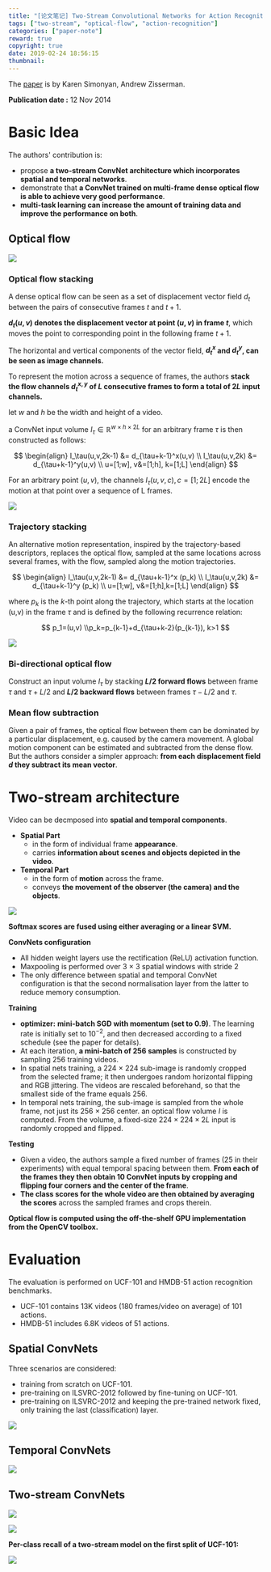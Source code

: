 ```yaml
---
title: "[论文笔记] Two-Stream Convolutional Networks for Action Recognition in Videos"
tags: ["two-stream", "optical-flow", "action-recognition"]
categories: ["paper-note"]
reward: true
copyright: true
date: 2019-02-24 18:56:15
thumbnail:
---
```






[paper]: https://arxiv.org/pdf/1406.2199.pdf	"Two-Stream Convolutional Networks for Action Recognition in Videos"

The [paper] is by Karen Simonyan, Andrew Zisserman.

**Publication date :** 12 Nov 2014

<!--more-->



# Basic Idea

The authors' contribution is:

- propose **a two-stream ConvNet architecture which incorporates spatial and temporal networks**.
- demonstrate that **a ConvNet trained on multi-frame dense optical flow is able to achieve very good performance**.
- **multi-task learning can increase the amount of training data and improve the performance on both**.



## Optical flow

![](two-stream-convolutional-network/Optical%20flow.png)



### Optical flow stacking

A dense optical flow can be seen as a set of displacement vector field $d_t$ between the pairs of consecutive frames $t$ and $t+1$. 

 **$d_t(u,v)$ denotes the displacement vector at point $(u,v)$ in frame $t$**, which moves the point to corresponding point in the following frame $t+1$.

The horizontal and vertical components of the vector field, **$d_t^x$ and $d_t^y$, can be seen as image channels.**

To represent the motion across a sequence of frames, the authors **stack the flow channels $d_t^{x,y}$ of $L$ consecutive frames to form a total of $2L$ input channels.**

let $w$ and $h$ be the width and height of a video.

a ConvNet input volume $I_\tau \in \mathbb R^{w \times h \times 2L}$ for an arbitrary frame $\tau$ is then constructed as follows:

$$
\begin{align}
I_\tau(u,v,2k-1) &= d_{\tau+k-1}^x(u,v) \\
I_\tau(u,v,2k) &= d_{\tau+k-1}^y(u,v) \\
u=[1;w], v&=[1;h], k=[1;L]
\end{align}
$$

For an arbitrary point $(u,v)$, the channels $I_\tau(u,v,c), c=[1;2L]$ encode the motion at that point over a sequence of L frames.

![](two-stream-convolutional-network/Optical%20flow%20stacking.png)



### Trajectory stacking

An alternative motion representation, inspired by the trajectory-based descriptors, replaces the optical flow, sampled at the same locations across several frames, with the flow, sampled along the motion trajectories.

$$
\begin{align}
I_\tau(u,v,2k-1) &= d_{\tau+k-1}^x (p_k) \\
I_\tau(u,v,2k) &= d_{\tau+k-1}^y (p_k) \\
u=[1;w], v&=[1;h],k=[1;L]
\end{align}
$$

where $p_k$ is the $k$-th point along the trajectory, which starts at the location (u,v) in the frame $\tau$ and is defined by the following recurrence relation:

$$
p_1=(u,v) \\p_k=p_{k-1}+d_{\tau+k-2}(p_{k-1}), k>1
$$

![](two-stream-convolutional-network/Trajectory%20stacking.png)



### Bi-directional optical flow

Construct an input volume $I_\tau$ by stacking **$L/2$ forward flows** between frame $\tau$ and $\tau + L/2$ and **$L/2$ backward flows** between frames $\tau-L/2$ and $\tau$.



### Mean flow subtraction

Given a pair of frames, the optical flow between them can be dominated by a particular displacement, e.g. caused by the camera movement. A global motion component can be estimated and subtracted from the dense flow. But the authors consider a simpler approach: **from each displacement field $d$ they subtract its mean vector**.



# Two-stream architecture

Video can be decmposed into **spatial and temporal components**.

- **Spatial Part**
  - in the form of individual frame **appearance**.
  - carries **information about scenes and objects depicted in the video**.
- **Temporal Part**
  - in the form of **motion** across the frame.
  - conveys **the movement of the observer (the camera) and the objects**.



![](two-stream-convolutional-network/Two-stream%20Convolutional%20Network.png)



**Softmax scores are fused using either averaging or a linear SVM.**



**ConvNets configuration**

- All hidden weight layers use the rectification (ReLU) activation function.
- Maxpooling is performed over 3 × 3 spatial windows with stride 2
- The only difference between spatial and temporal ConvNet configuration is that the second normalisation layer from the latter to reduce memory consumption.



**Training**

- **optimizer:** **mini-batch SGD with momentum (set to 0.9)**. The learning rate is initially set to $10^{-2}$, and then decreased according to a fixed schedule (see the paper for details).
- At each iteration, **a mini-batch of 256 samples** is constructed by sampling 256 training videos.
- In spatial nets training, a 224 × 224 sub-image is randomly cropped from the selected frame; it then undergoes random horizontal flipping and RGB jittering. The videos are rescaled beforehand, so that the smallest side of the frame equals 256.
- In temporal nets training, the sub-image is sampled from the whole frame, not just its 256 × 256 center. an optical flow volume $I$ is computed. From the volume, a fixed-size $224 × 224 × 2L$ input is randomly cropped and flipped.



**Testing**

- Given a video, the authors sample a fixed number of frames (25 in their experiments) with equal temporal spacing between them. **From each of the frames they then obtain 10 ConvNet inputs by cropping and flipping four corners and the center of the frame**.
- **The class scores for the whole video are then obtained by averaging the scores** across the sampled frames and crops therein.



**Optical flow is computed using the off-the-shelf GPU implementation from the OpenCV toolbox.**



# Evaluation

The evaluation is performed on UCF-101 and HMDB-51 action recognition benchmarks.

- UCF-101 contains 13K videos (180 frames/video on average) of 101 actions.
- HMDB-51 includes 6.8K videos of 51 actions.



## Spatial ConvNets

Three scenarios are considered:

- training from scratch on UCF-101.
- pre-training on ILSVRC-2012 followed by fine-tuning on UCF-101.
- pre-training on ILSVRC-2012 and keeping the pre-trained network fixed, only training the last (classification) layer.

![](two-stream-convolutional-network/Spatial%20Net%20Result.png)



## Temporal ConvNets

![](two-stream-convolutional-network/Temporal%20Net%20Result.png)



## Two-stream ConvNets

![](two-stream-convolutional-network/Two-stream%20Net%20Result.png)

![](two-stream-convolutional-network/Two-stream%20Net%20Result2.png)

**Per-class recall of a two-stream model on the first split of UCF-101:**

![](two-stream-convolutional-network/Recall.png)

